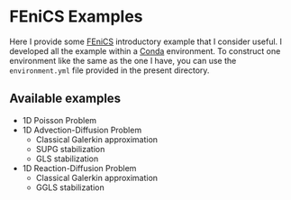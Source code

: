 # FEniCS Examples

Here I provide some [FEniCS](https://fenicsproject.org/) introductory example that I consider useful. I developed all the example within a [Conda](https://conda.io/docs/) environment. To construct one environment like the same as the one I have, you can use the `environment.yml` file provided in the present directory.

## Available examples

* 1D Poisson Problem
* 1D Advection-Diffusion Problem
    - Classical Galerkin approximation
    - SUPG stabilization
    - GLS stabilization
* 1D Reaction-Diffusion Problem
    - Classical Galerkin approximation
    - GGLS stabilization
